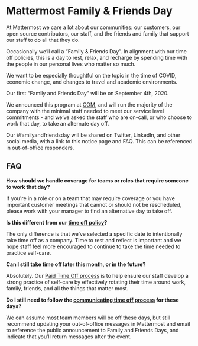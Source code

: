 # Mattermost Family & Friends Day

At Mattermost we care a lot about our communities: our customers, our open source contributors, our staff, and the friends and family that support our staff to do all that they do.

Occasionally we’ll call a “Family & Friends Day”. In alignment with our time off policies, this is a day to rest, relax, and recharge by spending time with the people in our personal lives who matter so much.

We want to be especially thoughtful on the topic in the time of COVID, economic change, and changes to travel and academic environments.

Our first “Family and Friends Day” will be on September 4th, 2020.

We announced this program at [COM](https://handbook.mattermost.com/operations/operations/company-cadence#customer-obsession-meeting-aka-com), and will run the majority of the company with the minimal staff needed to meet our service level commitments - and we’ve asked the staff who are on-call, or who choose to work that day, to take an alternate day off.

Our #familyandfriendsday will be shared on Twitter, LinkedIn, and other social media, with a link to this notice page and FAQ. This can be referenced in out-of-office responders.

## FAQ

**How should we handle coverage for teams or roles that require someone to work that day?** 

If you're in a role or on a team that may require coverage or you have important customer meetings that cannot or should not be rescheduled, please work with your manager to find an alternative day to take off.

**Is this different from our [time off policy](https://handbook.mattermost.com/operations/workplace/people/working-at-mattermost/paid-time-off)?**

The only difference is that we’ve selected a specific date to intentionally take time off as a company. Time to rest and reflect is important and we hope staff feel more encouraged to continue to take the time needed to practice self-care.

**Can I still take time off later this month, or in the future?**

Absolutely. Our [Paid Time Off process](https://handbook.mattermost.com/operations/workplace/people/working-at-mattermost/paid-time-off) is to help ensure our staff develop a strong practice of self-care by effectively rotating their time around work, family, friends, and all the things that matter most.

**Do I still need to follow the [communicating time off process](https://handbook.mattermost.com/operations/workplace/people/working-at-mattermost/paid-time-off#communicating-time-off) for these days?**

We can assume most team members will be off these days, but still recommend updating your out-of-office messages in Mattermost and email to reference the public announcement to Family and Friends Days, and indicate that you’ll return messages after the event.
